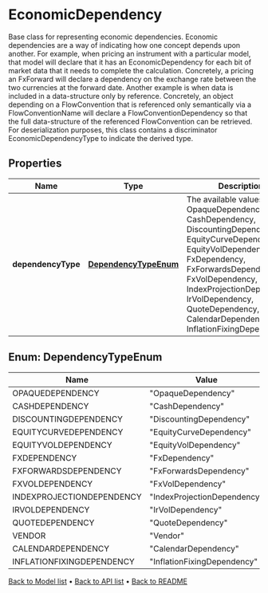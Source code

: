

# EconomicDependency

Base class for representing economic dependencies. Economic dependencies are a way of indicating how one concept depends upon another. For example, when pricing an instrument with a particular model, that model will declare that it has an EconomicDependency for each bit of market data that it needs to complete the calculation. Concretely, a pricing an FxForward will declare a dependency on the exchange rate between the two currencies at the forward date.   Another example is when data is included in a data-structure only by reference. Concretely, an object depending on a FlowConvention that is referenced only semantically via a FlowConventionName will declare a FlowConventionDependency so that the full data-structure of the referenced FlowConvention can be retrieved.   For deserialization purposes, this class contains a discriminator EconomicDependencyType to indicate the derived type.

## Properties

| Name | Type | Description | Notes |
|------------ | ------------- | ------------- | -------------|
|**dependencyType** | [**DependencyTypeEnum**](#DependencyTypeEnum) | The available values are: OpaqueDependency, CashDependency, DiscountingDependency, EquityCurveDependency, EquityVolDependency, FxDependency, FxForwardsDependency, FxVolDependency, IndexProjectionDependency, IrVolDependency, QuoteDependency, Vendor, CalendarDependency, InflationFixingDependency |  |



## Enum: DependencyTypeEnum

| Name | Value |
|---- | -----|
| OPAQUEDEPENDENCY | &quot;OpaqueDependency&quot; |
| CASHDEPENDENCY | &quot;CashDependency&quot; |
| DISCOUNTINGDEPENDENCY | &quot;DiscountingDependency&quot; |
| EQUITYCURVEDEPENDENCY | &quot;EquityCurveDependency&quot; |
| EQUITYVOLDEPENDENCY | &quot;EquityVolDependency&quot; |
| FXDEPENDENCY | &quot;FxDependency&quot; |
| FXFORWARDSDEPENDENCY | &quot;FxForwardsDependency&quot; |
| FXVOLDEPENDENCY | &quot;FxVolDependency&quot; |
| INDEXPROJECTIONDEPENDENCY | &quot;IndexProjectionDependency&quot; |
| IRVOLDEPENDENCY | &quot;IrVolDependency&quot; |
| QUOTEDEPENDENCY | &quot;QuoteDependency&quot; |
| VENDOR | &quot;Vendor&quot; |
| CALENDARDEPENDENCY | &quot;CalendarDependency&quot; |
| INFLATIONFIXINGDEPENDENCY | &quot;InflationFixingDependency&quot; |



[Back to Model list](../README.md#documentation-for-models) &#8226; [Back to API list](../README.md#documentation-for-api-endpoints) &#8226; [Back to README](../README.md)


